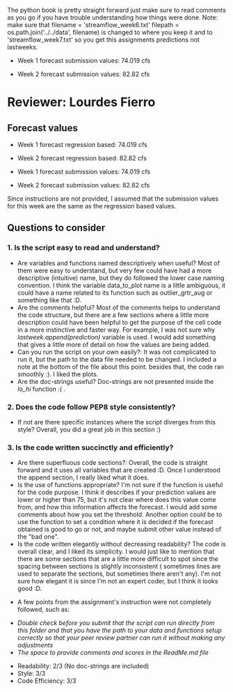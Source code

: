 The python book is pretty straight forward just make sure to read comments as you go if you have trouble understanding how things were done.
Note: make sure that
filename = 'streamflow_week6.txt'
filepath = os.path.join('../../data', filename)
is changed to where you keep it and to 'streamflow_week7.txt' so you get this assignments predictions not lastweeks.

- Week 1 forecast submission values: 74.019 cfs

- Week 2 forecast submission values: 82.82 cfs


# Reviewer: Lourdes Fierro

## Forecast values
- Week 1 forecast regression based: 74.019 cfs

- Week 2 forecast regression based: 82.82 cfs

- Week 1 forecast submission values: 74.019 cfs

- Week 2 forecast submission values: 82.82 cfs

Since instructions are not provided, I assumed that the submission values for this week are the same as the regression based values.

## Questions to consider
### 1. Is the script easy to read and understand?
- Are variables and functions named descriptively when useful? Most of them were easy to understand, but very few could have had a more descriptive (intuitive) name, but they do followed the lower case naming convention. I think the variable data_to_plot name is a little ambiguous, it could have a name related to its function such as outlier_grtr_aug or something like that :D.
- Are the comments helpful? Most of the comments helps to understand the code structure, but there are a few sections where a little more description could have been helpful to get the purpose of the cell code in a more instinctive and faster way. For example, I was not sure why   *lastweek.append(prediction)* variable is used. I would add something that gives a little more of detail on how the values are being added.   
- Can you run the script on your own easily?: It was not complicated to run it, but the path to the data file needed to be changed. I included a note at the bottom of the file about this point. besides that, the code ran smoothly :). I liked the plots.
- Are the doc-strings useful? Doc-strings are not presented inside the *lo_hi* function :( .
### 2. Does the code follow PEP8 style consistently?
 - If not are there specific instances where the script diverges from this style? Overall, you did a great job in this section :)
### 3. Is the code written succinctly and efficiently?
- Are there superfluous code sections?: Overall, the code is straight forward and it uses all variables that are created :D. Once I understood the append section, I really liked what it does.
- Is the use of functions appropriate? I'm not sure if the function is useful for the code purpose. I think it describes if your prediction values are lower or higher than 75, but it's not clear where does this value come from, and how this information affects the forecast. I would add some comments about how you set the threshold. Another option could be to use the function to set a condition where it is decided if the forecast obtained is good to go or not, and maybe submit other value instead of the "bad one".
- Is the code written elegantly without decreasing readability? The code is overall clear, and I liked its simplicity. I would just like to mention that there are some sections that are a little more difficult to spot since the spacing between sections is slightly inconsistent ( sometimes lines are used to separate the sections, but sometimes there aren't any).  I'm not sure how elegant it is since I'm not an expert coder, but I think it looks good :D.

* A few points from the assignment's instruction were not completely followed, such as:
- *Double check before you submit that the script can run directly from this folder and that you have the path to your data and functions setup correctly so that your peer review partner can run it without making any adjustments*
- *The space to provide comments and scores in the ReadMe.md file*

* Readability: 2/3 (No doc-strings are included)
* Style: 3/3
* Code Efficiency: 3/3
